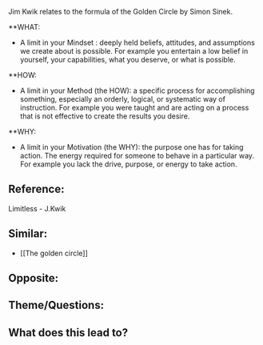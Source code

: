 Jim Kwik relates to the formula of the Golden Circle by Simon Sinek.

**WHAT:
- A limit in your Mindset : deeply held beliefs, attitudes, and assumptions we create about is possible. For example you entertain a low belief in yourself, your capabilities, what you deserve, or what is possible. 

**HOW:
- A limit in your Method (the HOW): a specific process for accomplishing something, especially an orderly, logical, or systematic way of instruction. For example you were taught and are acting on a process that is not effective to create the results you desire. 

**WHY:
- A limit in your Motivation (the WHY): the purpose one has for taking action. The energy required for someone to behave in a particular way. For example you lack the drive, purpose, or energy to take action. 

## Reference:
Limitless - J.Kwik

## Similar:
- [[The golden circle]]

## Opposite: 

## Theme/Questions:

## What does this lead to?